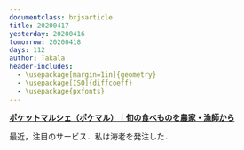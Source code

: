 ```yaml
---
documentclass: bxjsarticle
title: 20200417
yesterday: 20200416
tomorrow: 20200418
days: 112
author: Takala
header-includes:
  - \usepackage[margin=1in]{geometry}
  - \usepackage[ISO]{diffcoeff}
  - \usepackage{pxfonts}
---
```



**[ポケットマルシェ（ポケマル）｜旬の食べものを農家・漁師から](https://poke-m.com/)**


最近，注目のサービス．私は海老を発注した．